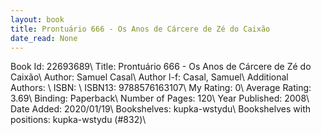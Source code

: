 ```yaml
---
layout: book
title: Prontuário 666 - Os Anos de Cárcere de Zé do Caixão
date_read: None
---
```


Book Id: 22693689\ 
Title: Prontuário 666 - Os Anos de Cárcere de Zé do Caixão\ 
Author: Samuel Casal\ 
Author l-f: Casal, Samuel\ 
Additional Authors: \ 
ISBN: \ 
ISBN13: 9788576163107\ 
My Rating: 0\ 
Average Rating: 3.69\ 
Binding: Paperback\ 
Number of Pages: 120\ 
Year Published: 2008\ 
Date Added: 2020/01/19\ 
Bookshelves: kupka-wstydu\ 
Bookshelves with positions: kupka-wstydu (#832)\ 

